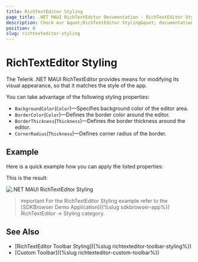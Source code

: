 ```yaml
---
title: RichTextEditor Styling
page_title: .NET MAUI RichTextEditor Documentation - RichTextEditor Styling
description: Check our &quot;RichTextEditor Styling&quot; documentation article for Telerik RichTextEditor for .NET MAUI control.
position: 0
slug: richtexteditor-styling
---
```


# RichTextEditor Styling

The Telerik .NET MAUI RichTextEditor provides means for modifying its visual appearance, so that it matches the style of the app. 

You can take advantage of the following styling properties:

* `BackgroundColor`(`Color`)&mdash;Specifies background color of the editor area.
* `BorderColor`(`Color`)&mdash;Defines the border color around the editor.
* `BorderThickness`(`Thickness`)&mdash;Defines the border thickness around the editor.
* `CornerRadius`(`Thickness`)&mdash;Defines corner radius of the border.

## Example

Here is a quick example how you can apply the listed properties:

<snippet id='richtexteditor-styling-xaml' />

This is the result:

![.NET MAUI RichTextEditor Styling](../images/richtexeditor-styling.png)

>important For the RichTextEditor Styling example refer to the [SDKBrowser Demo Application]({%slug sdkbrowser-app%}) RichTextEditor -> Styling category.

## See Also

- [RichTextEditor Toolbar Styling]({%slug richtexteditor-toolbar-styling%})
- [Custom Toolbar]({%slug richtexteditor-custom-toolbar%})